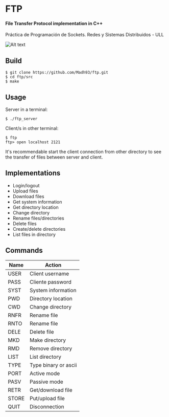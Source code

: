 # FTP
#### File Transfer Protocol implementation in C++

Práctica de Programación de Sockets. Redes y Sistemas Distribuidos - ULL

![Alt text](http://i.imgur.com/gt8ykzB.png "Sample")

## Build

    $ git clone https://github.com/Madh93/ftp.git
    $ cd ftp/src
    $ make

## Usage

Server in a terminal:

    $ ./ftp_server

Client/s in other terminal:
  
    $ ftp
    ftp> open localhost 2121

It's recommendable start the client connection from other directory to see the transfer of files between server and client.

## Implementations

- Login/logout
- Upload files
- Download files
- Get system information
- Get directory location
- Change directory
- Rename files/directories
- Delete files
- Create/delete directories
- List files in directory

## Commands

| Name  | Action               |
|-------|----------------------|
| USER  | Client username      |
| PASS  | Cliente password     |
| SYST  | System information   |
| PWD   | Directory location   |
| CWD   | Change directory     |
| RNFR  | Rename file          |
| RNTO  | Rename file          |
| DELE  | Delete file          |
| MKD   | Make directory       |
| RMD   | Remove directory     |
| LIST  | List directory       |
| TYPE  | Type binary or ascii |
| PORT  | Active mode          |
| PASV  | Passive mode         |
| RETR  | Get/download file    |
| STORE | Put/upload file      |
| QUIT  | Disconnection        |